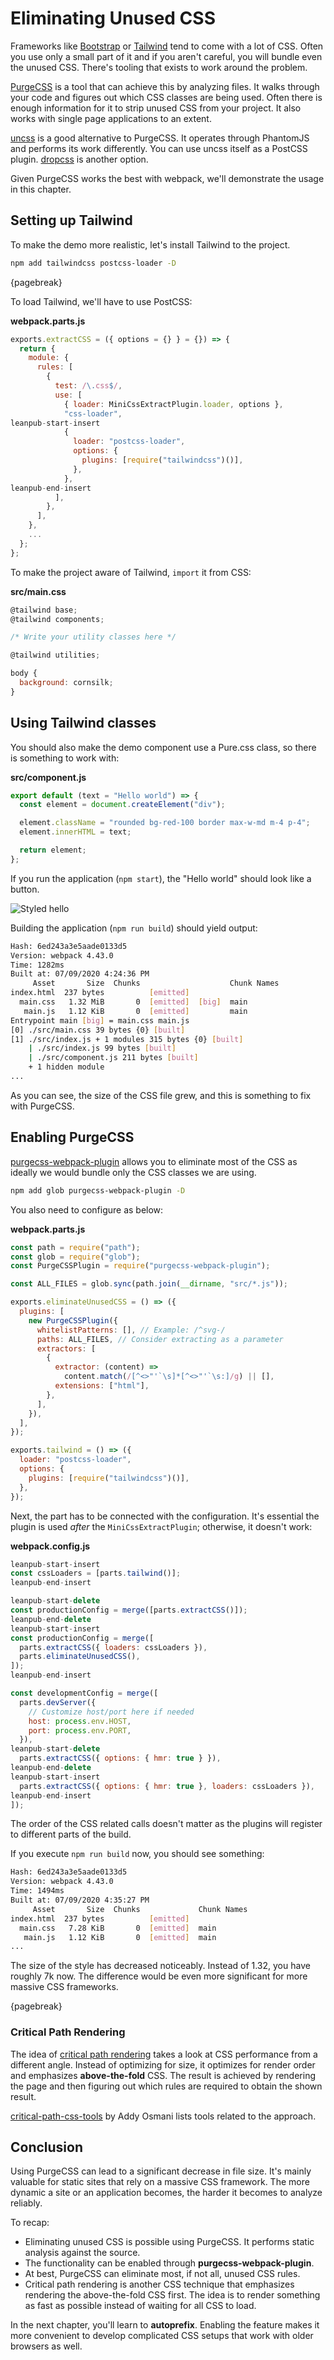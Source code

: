 # Eliminating Unused CSS

Frameworks like [Bootstrap](https://getbootstrap.com/) or [Tailwind](https://tailwindcss.com/) tend to come with a lot of CSS. Often you use only a small part of it and if you aren't careful, you will bundle even the unused CSS. There's tooling that exists to work around the problem.

[PurgeCSS](https://www.npmjs.com/package/purgecss) is a tool that can achieve this by analyzing files. It walks through your code and figures out which CSS classes are being used. Often there is enough information for it to strip unused CSS from your project. It also works with single page applications to an extent.

[uncss](https://www.npmjs.com/package/uncss) is a good alternative to PurgeCSS. It operates through PhantomJS and performs its work differently. You can use uncss itself as a PostCSS plugin. [dropcss](https://www.npmjs.com/package/dropcss) is another option.

Given PurgeCSS works the best with webpack, we'll demonstrate the usage in this chapter.

## Setting up Tailwind

To make the demo more realistic, let's install Tailwind to the project.

```bash
npm add tailwindcss postcss-loader -D
```

{pagebreak}

To load Tailwind, we'll have to use PostCSS:

**webpack.parts.js**

```javascript
exports.extractCSS = ({ options = {} } = {}) => {
  return {
    module: {
      rules: [
        {
          test: /\.css$/,
          use: [
            { loader: MiniCssExtractPlugin.loader, options },
            "css-loader",
leanpub-start-insert
            {
              loader: "postcss-loader",
              options: {
                plugins: [require("tailwindcss")()],
              },
            },
leanpub-end-insert
          ],
        },
      ],
    },
    ...
  };
};
```

To make the project aware of Tailwind, `import` it from CSS:

**src/main.css**

```javascript
@tailwind base;
@tailwind components;

/* Write your utility classes here */

@tailwind utilities;

body {
  background: cornsilk;
}
```

## Using Tailwind classes

You should also make the demo component use a Pure.css class, so there is something to work with:

**src/component.js**

```javascript
export default (text = "Hello world") => {
  const element = document.createElement("div");

  element.className = "rounded bg-red-100 border max-w-md m-4 p-4";
  element.innerHTML = text;

  return element;
};
```

If you run the application (`npm start`), the "Hello world" should look like a button.

![Styled hello](images/styled-button.png)

Building the application (`npm run build`) should yield output:

```bash
Hash: 6ed243a3e5aade0133d5
Version: webpack 4.43.0
Time: 1282ms
Built at: 07/09/2020 4:24:36 PM
     Asset       Size  Chunks                    Chunk Names
index.html  237 bytes          [emitted]
  main.css   1.32 MiB       0  [emitted]  [big]  main
   main.js   1.12 KiB       0  [emitted]         main
Entrypoint main [big] = main.css main.js
[0] ./src/main.css 39 bytes {0} [built]
[1] ./src/index.js + 1 modules 315 bytes {0} [built]
    | ./src/index.js 99 bytes [built]
    | ./src/component.js 211 bytes [built]
    + 1 hidden module
...
```

As you can see, the size of the CSS file grew, and this is something to fix with PurgeCSS.

## Enabling PurgeCSS

[purgecss-webpack-plugin](https://www.npmjs.com/package/purgecss-webpack-plugin) allows you to eliminate most of the CSS as ideally we would bundle only the CSS classes we are using.

```bash
npm add glob purgecss-webpack-plugin -D
```

You also need to configure as below:

**webpack.parts.js**

```javascript
const path = require("path");
const glob = require("glob");
const PurgeCSSPlugin = require("purgecss-webpack-plugin");

const ALL_FILES = glob.sync(path.join(__dirname, "src/*.js"));

exports.eliminateUnusedCSS = () => ({
  plugins: [
    new PurgeCSSPlugin({
      whitelistPatterns: [], // Example: /^svg-/
      paths: ALL_FILES, // Consider extracting as a parameter
      extractors: [
        {
          extractor: (content) =>
            content.match(/[^<>"'`\s]*[^<>"'`\s:]/g) || [],
          extensions: ["html"],
        },
      ],
    }),
  ],
});

exports.tailwind = () => ({
  loader: "postcss-loader",
  options: {
    plugins: [require("tailwindcss")()],
  },
});
```

Next, the part has to be connected with the configuration. It's essential the plugin is used _after_ the `MiniCssExtractPlugin`; otherwise, it doesn't work:

**webpack.config.js**

```javascript
leanpub-start-insert
const cssLoaders = [parts.tailwind()];
leanpub-end-insert

leanpub-start-delete
const productionConfig = merge([parts.extractCSS()]);
leanpub-end-delete
leanpub-start-insert
const productionConfig = merge([
  parts.extractCSS({ loaders: cssLoaders }),
  parts.eliminateUnusedCSS(),
]);
leanpub-end-insert

const developmentConfig = merge([
  parts.devServer({
    // Customize host/port here if needed
    host: process.env.HOST,
    port: process.env.PORT,
  }),
leanpub-start-delete
  parts.extractCSS({ options: { hmr: true } }),
leanpub-end-delete
leanpub-start-insert
  parts.extractCSS({ options: { hmr: true }, loaders: cssLoaders }),
leanpub-end-insert
]);
```

The order of the CSS related calls doesn't matter as the plugins will register to different parts of the build.

If you execute `npm run build` now, you should see something:

```bash
Hash: 6ed243a3e5aade0133d5
Version: webpack 4.43.0
Time: 1494ms
Built at: 07/09/2020 4:35:27 PM
     Asset       Size  Chunks             Chunk Names
index.html  237 bytes          [emitted]
  main.css   7.28 KiB       0  [emitted]  main
   main.js   1.12 KiB       0  [emitted]  main
...
```

The size of the style has decreased noticeably. Instead of 1.32, you have roughly 7k now. The difference would be even more significant for more massive CSS frameworks.

{pagebreak}

### Critical Path Rendering

The idea of [critical path rendering](https://developers.google.com/web/fundamentals/performance/critical-rendering-path/) takes a look at CSS performance from a different angle. Instead of optimizing for size, it optimizes for render order and emphasizes **above-the-fold** CSS. The result is achieved by rendering the page and then figuring out which rules are required to obtain the shown result.

[critical-path-css-tools](https://github.com/addyosmani/critical-path-css-tools) by Addy Osmani lists tools related to the approach.

## Conclusion

Using PurgeCSS can lead to a significant decrease in file size. It's mainly valuable for static sites that rely on a massive CSS framework. The more dynamic a site or an application becomes, the harder it becomes to analyze reliably.

To recap:

- Eliminating unused CSS is possible using PurgeCSS. It performs static analysis against the source.
- The functionality can be enabled through **purgecss-webpack-plugin**.
- At best, PurgeCSS can eliminate most, if not all, unused CSS rules.
- Critical path rendering is another CSS technique that emphasizes rendering the above-the-fold CSS first. The idea is to render something as fast as possible instead of waiting for all CSS to load.

In the next chapter, you'll learn to **autoprefix**. Enabling the feature makes it more convenient to develop complicated CSS setups that work with older browsers as well.
